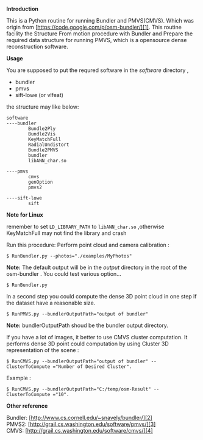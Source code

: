 
**Introduction**

This is a Python routine for running Bundler and PMVS(CMVS). Which was origin from [https://code.google.com/p/osm-bundler/][1]. This routine facility the  Structure From motion procedure with Bundler and Prepare the required data structure for running PMVS, which is a opensource dense reconstruction software.


**Usage**

You are supposed to put the requred software in the *software* directory , 

 - bundler
 - pmvs
 - sift-lowe (or vlfeat)
  
the structure may like below:

    software
    ----bundler
            Bundle2Ply   
            Bundle2Vis  
            KeyMatchFull    
            RadialUndistort
            Bundle2PMVS  
            bundler     
            libANN_char.so

    ----pmvs
            cmvs  
            genOption  
            pmvs2

    ----sift-lowe
            sift
            
 
 **Note for Linux**
 
 remember to set `LD_LIBRARY_PATH` to `libANN_char.so` ,otherwise KeyMatchFull may not find the library and crash

Run this procedure:
Perform point cloud and camera calibration :

    $ RunBundler.py --photos="./examples/MyPhotos" 

**Note:** The default output will be in the *output* directory in the root of the osm-bundler .
You could test various option... 
    
    $ RunBundler.py

In a second step you could compute the dense 3D point cloud in one step if the dataset have a reasonable size.

    $ RunPMVS.py --bundlerOutputPath="output of bundler" 
    
**Note:** bundlerOutputPath shoud be the bundler output directory.

If you have a lot of images, it better to use CMVS cluster computation.
It performs dense 3D point could computation by using Cluster 3D representation of the scene :

    $ RunCMVS.py --bundlerOutputPath="output of bundler" --ClusterToCompute ="Number of Desired Cluster".
    
Example :

    $ RunCMVS.py --bundlerOutputPath="C:/temp/osm-Result" --ClusterToCompute ="10".


**Other reference**

Bundler: [http://www.cs.cornell.edu/~snavely/bundler/][2]  
  PMVS2: [http://grail.cs.washington.edu/software/pmvs/][3]  
   CMVS: [http://grail.cs.washington.edu/software/cmvs/][4]  


  [1]: https://code.google.com/p/osm-bundler/
  [2]: http://www.cs.cornell.edu/~snavely/bundler/
  [3]: http://grail.cs.washington.edu/software/pmvs/
  [4]: http://grail.cs.washington.edu/software/cmvs/
